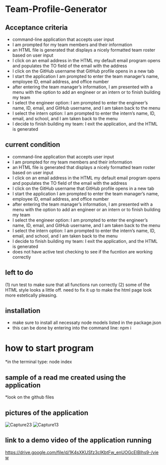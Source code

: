 # Team-Profile-Generator


## Acceptance criteria 
* command-line application that accepts user input
* I am prompted for my team members and their information
* an HTML file is generated that displays a nicely formatted team roster based on user input
* I click on an email address in the HTML my default email program opens and populates the TO field of the email with the address
* I click on the GitHub username that GitHub profile opens in a new tab
* I start the application I am prompted to enter the team manager’s name, employee ID, email address, and office number
* after entering  the team manager’s information, I am presented with a menu with the option to add an engineer or an intern or to finish building my team
* I select the engineer option: I am prompted to enter the engineer’s name, ID, email, and GitHub username, and I am taken back to the menu
* I select the intern option: I am prompted to enter the intern’s name, ID, email, and school, and I am taken back to the menu
* I decide to finish building my team: I exit the application, and the HTML is generated




## current condition
* command-line application that accepts user input
* I am prompted for my team members and their information
* an HTML file is generated that displays a nicely formatted team roster based on user input
* I click on an email address in the HTML my default email program opens and populates the TO field of the email with the address
* I click on the GitHub username that GitHub profile opens in a new tab
* I start the application I am prompted to enter the team manager’s name, employee ID, email address, and office number
* after entering  the team manager’s information, I am presented with a menu with the option to add an engineer or an intern or to finish building my team
* I select the engineer option: I am prompted to enter the engineer’s name, ID, email, and GitHub username, and I am taken back to the menu
* I select the intern option: I am prompted to enter the intern’s name, ID, email, and school, and I am taken back to the menu
* I decide to finish building my team: I exit the application, and the HTML is generated
* does not have active test checking to see if the fucntion are working correctly




## left to do
(1) run test to make sure that all functions run correctly
(2) some of the HTML style looks a little off. need to fix it up to make the html page look more estetically pleasing. 


## installation 

* make sure to install all necessaty node models listed in the package.json
* this can be done by entering into the command line:   npm i  

# how to start program

*in the terminal type: node index

## sample of a read me created using the application  

*look on the github files



## pictures of the application 
![Capture23](https://user-images.githubusercontent.com/114959233/208812378-fdb24a21-a056-41db-88d5-595f714a78bf.PNG)
![Capture13](https://user-images.githubusercontent.com/114959233/208812389-c298a8a0-238c-46a1-8128-505fc24af632.PNG)



## link to a demo video of the application running 


https://drive.google.com/file/d/1K4sXKUSfz3cIKbtFw_enUOGcEIBIhs9-/view
